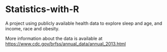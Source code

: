 # Statistics-with-R
A project using publicly available health data to explore sleep and age, and income, race and obesity.

More information about the data is available at https://www.cdc.gov/brfss/annual_data/annual_2013.html
